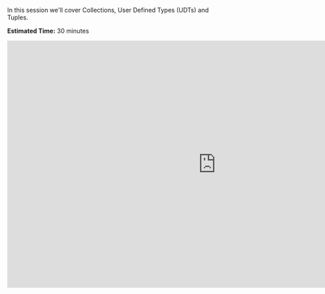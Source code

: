 In this session we'll cover Collections, User Defined Types (UDTs) and Tuples.

**Estimated Time:** 30 minutes

<iframe src="https://docs.google.com/presentation/d/1Cj80WfNOENUobS91vVErhxfH5OZJCElqpugGdLjm1O0/embed?start=true&loop=true&delayms=10000" frameborder="0" width="960" height="569" allowfullscreen="true" mozallowfullscreen="true" webkitallowfullscreen="true" style="display: block;margin: auto;"></iframe>

